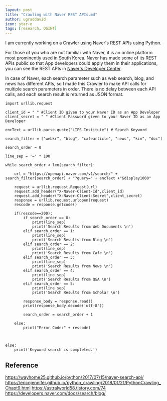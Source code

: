 ```yaml
---
layout: post
title: "Crawling with Naver REST APIs.md"
author: ugraddavid
icon: star-o
tags: [research, OSINT]
---
```


I am currently working on a Crawler using Naver's REST APIs using Python.

For those of you who are not familiar with Naver, it is an online platform most prominently used in South Korea.
Naver has made some of its REST APIs public so that App developers could apply them in their applications, you can see the REST APIs in [Naver's Developer Center](https://developers.naver.com/main/).

In case of Naver, each search parameter such as web search, blog, and news has different APIs, so I made this Crawler to make API calls for multiple search parameters in order. There is no delay between each API calls, and each search result is returned as JSON format.


```
import urllib.request

client_id = " " #Client ID given to your Naver ID as an App Developer
client_secret = " " #Client Password given to your Naver ID as an App Developer

encText = urllib.parse.quote("LIFS Institute") # Search Keyword

search_filter = ["webkr", "blog", "cafearticle", "news", "kin", "doc"]

search_order = 0

line_sep = '=' * 100

while search_order < len(search_filter):

    url = "https://openapi.naver.com/v1/search/" + search_filter[search_order] + "?query=" + encText +"&display1000"

    request = urllib.request.Request(url)
    request.add_header("X-Naver-Client-Id",client_id)
    request.add_header("X-Naver-Client-Secret",client_secret)
    response = urllib.request.urlopen(request)
    rescode = response.getcode()

    if(rescode==200):
        if search_order == 0:
            print(line_sep)
            print('Search Results from Web Documents \n')
        elif search_order == 1:
            print(line_sep)
            print('Search Results from Blog \n')
        elif search_order == 2:
            print(line_sep)
            print('Search Results from Cafe \n')
        elif search_order == 3:
            print(line_sep)
            print('Search Results from News \n')
        elif search_order == 4:
            print(line_sep)
            print('Search Results from Q&A \n')
        elif search_order == 5:
            print(line_sep)
            print('Search Results from Scholar \n')
        
        response_body = response.read()
        print(response_body.decode('utf-8'))
        
        search_order = search_order + 1
            
    else:
        print("Error Code:" + rescode)
    
    

else:
    print('Keyword search is completed.')
```


## Reference
https://wayhome25.github.io/python/2017/07/15/naver-search-api/
https://ericnjennifer.github.io/python_crawling/2018/01/21/PythonCrawling_Chapt9.html
https://astralworld58.tistory.com/74
https://developers.naver.com/docs/search/blog/
